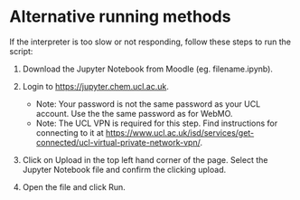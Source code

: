 # Alternative running methods
If the interpreter is too slow or not responding, follow these steps to run the script:

1. Download the Jupyter Notebook from Moodle (eg. filename.ipynb).

2. Login to <https://jupyter.chem.ucl.ac.uk>. 
    - Note: Your password is not the same password as your UCL account. Use the the same password as for WebMO.
    - Note: The UCL VPN is required for this step. Find instructions for connecting to it at <https://www.ucl.ac.uk/isd/services/get-connected/ucl-virtual-private-network-vpn/>.

3. Click on Upload in the top left hand corner of the page. Select the Jupyter Notebook file and confirm the clicking upload.

4. Open the file and click Run.